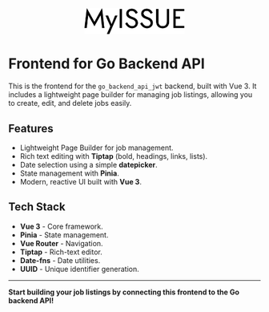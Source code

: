<p align="center" dir="auto">
<img width="200" style="max-width: 100%;" src="./public/logo/logo.svg" alt="Logo">
</p>

# Frontend for Go Backend API

This is the frontend for the `go_backend_api_jwt` backend, built with Vue 3. It includes a lightweight page builder for managing job listings, allowing you to create, edit, and delete jobs easily.

## Features

- Lightweight Page Builder for job management.
- Rich text editing with **Tiptap** (bold, headings, links, lists).
- Date selection using a simple **datepicker**.
- State management with **Pinia**.
- Modern, reactive UI built with **Vue 3**.

## Tech Stack

- **Vue 3** - Core framework.
- **Pinia** - State management.
- **Vue Router** - Navigation.
- **Tiptap** - Rich-text editor.
- **Date-fns** - Date utilities.
- **UUID** - Unique identifier generation.

---

**Start building your job listings by connecting this frontend to the Go backend API!**
